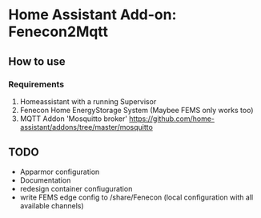 # Home Assistant Add-on: Fenecon2Mqtt

## How to use

### Requirements

1. Homeassistant with a running Supervisor
2. Fenecon Home EnergyStorage System (Maybee FEMS only works too)
3. MQTT Addon 'Mosquitto broker' https://github.com/home-assistant/addons/tree/master/mosquitto

## TODO

- Apparmor configuration
- Documentation
- redesign container confiuguration
- write FEMS edge config to /share/Fenecon (local configuration with all available channels)
